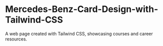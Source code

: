 # Mercedes-Benz-Card-Design-with-Tailwind-CSS
A web page created with Tailwind CSS, showcasing courses and career resources.
